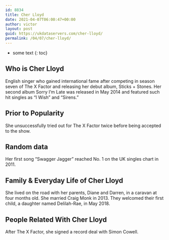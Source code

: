 ```yaml
---
id: 8834
title: Cher Lloyd
date: 2021-04-07T06:00:47+00:00
author: victor
layout: post
guid: https://ukdataservers.com/cher-lloyd/
permalink: /04/07/cher-lloyd/
---
```


* some text
{: toc}


## Who is Cher Lloyd



English singer who gained international fame after competing in season seven of The X Factor and releasing her debut album, Sticks + Stones. Her second album Sorry I&#8217;m Late was released in May 2014 and featured such hit singles as &#8220;I Wish&#8221; and &#8220;Sirens.&#8221; 

                
                
                
## Prior to Popularity



She unsuccessfully tried out for The X Factor twice before being accepted to the show. 

                
                
                
## Random data



Her first song &#8220;Swagger Jagger&#8221; reached No. 1 on the UK singles chart in 2011.

                
                
                
## Family & Everyday Life of Cher Lloyd



She lived on the road with her parents, Diane and Darren, in a caravan at four months old. She married Craig Monk in 2013. They welcomed their first child, a daughter named Delilah-Rae, in May 2018.

                
                
                
## People Related With Cher Lloyd



After The X Factor, she signed a record deal with Simon Cowell. 

                
              
            
          
          
          